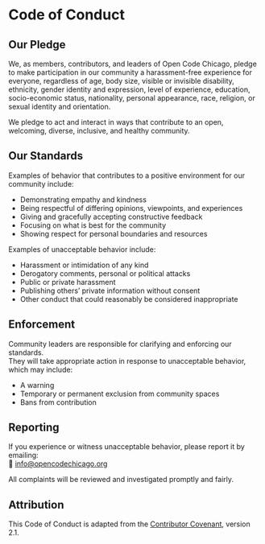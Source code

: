# Code of Conduct

## Our Pledge
We, as members, contributors, and leaders of Open Code Chicago, pledge to make participation in our community a harassment-free experience for everyone, regardless of age, body size, visible or invisible disability, ethnicity, gender identity and expression, level of experience, education, socio-economic status, nationality, personal appearance, race, religion, or sexual identity and orientation.

We pledge to act and interact in ways that contribute to an open, welcoming, diverse, inclusive, and healthy community.

## Our Standards
Examples of behavior that contributes to a positive environment for our community include:
- Demonstrating empathy and kindness
- Being respectful of differing opinions, viewpoints, and experiences
- Giving and gracefully accepting constructive feedback
- Focusing on what is best for the community
- Showing respect for personal boundaries and resources

Examples of unacceptable behavior include:
- Harassment or intimidation of any kind
- Derogatory comments, personal or political attacks
- Public or private harassment
- Publishing others’ private information without consent
- Other conduct that could reasonably be considered inappropriate

## Enforcement
Community leaders are responsible for clarifying and enforcing our standards.  
They will take appropriate action in response to unacceptable behavior, which may include:
- A warning
- Temporary or permanent exclusion from community spaces
- Bans from contribution

## Reporting
If you experience or witness unacceptable behavior, please report it by emailing:  
📧 info@opencodechicago.org  

All complaints will be reviewed and investigated promptly and fairly.

## Attribution
This Code of Conduct is adapted from the [Contributor Covenant](https://www.contributor-covenant.org/), version 2.1.
